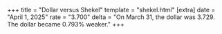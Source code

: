 +++
title = "Dollar versus Shekel"
template = "shekel.html"
[extra]
date = "April  1, 2025"
rate = "3.700"
delta = "On March 31, the dollar was 3.729. The dollar became 0.793% weaker."
+++

